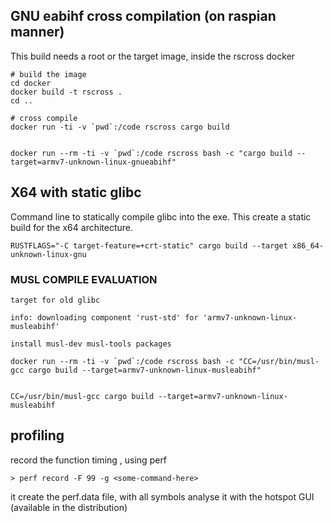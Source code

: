 

## GNU eabihf cross compilation (on raspian manner)

This build needs a root or the target image, inside the rscross docker

	# build the image
	cd docker
	docker build -t rscross .
	cd ..

	# cross compile
	docker run -ti -v `pwd`:/code rscross cargo build


	docker run --rm -ti -v `pwd`:/code rscross bash -c "cargo build --target=armv7-unknown-linux-gnueabihf"



## X64 with static glibc

Command line to statically compile glibc into the exe. This create a static build for the x64 architecture.

	RUSTFLAGS="-C target-feature=+crt-static" cargo build --target x86_64-unknown-linux-gnu



### MUSL COMPILE EVALUATION 


	target for old glibc

	info: downloading component 'rust-std' for 'armv7-unknown-linux-musleabihf'

	install musl-dev musl-tools packages

	docker run --rm -ti -v `pwd`:/code rscross bash -c "CC=/usr/bin/musl-gcc cargo build --target=armv7-unknown-linux-musleabihf"


	CC=/usr/bin/musl-gcc cargo build --target=armv7-unknown-linux-musleabihf


## profiling

record the function timing , using perf

	> perf record -F 99 -g <some-command-here>

it create the perf.data file, with all symbols
analyse it with the hotspot GUI (available in the distribution)
